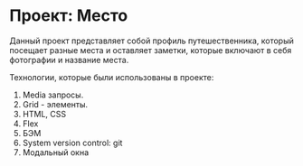 # Проект: Место

Данный проект представляет собой профиль путешественника, который посещает разные места и оставляет заметки, которые включают в себя фотографии и название места.

Технологии, которые были использованы в проекте:
1. Media запросы.
2. Grid - элементы.
3. HTML, CSS
4. Flex
5. БЭМ
6. System version control: git
7. Модальный окна
